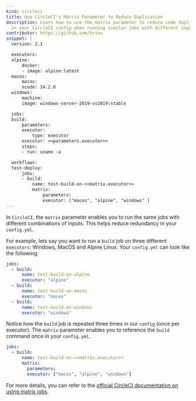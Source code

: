 ```yaml
---
kind: circleci
title: Use CircleCI's Matrix Parameter to Reduce Duplication
description: Learn how to use the matrix parameter to reduce code duplication
  in your CircleCI config when running similar jobs with different inputs.
contributor: https://github.com/brivu
snippet: |
  version: 2.1

  executors:
  alpine:
      docker:
      - image: alpine:latest
  macos:
      macos:
      xcode: 14.2.0
  windows:
      machine:
      image: windows-server-2019-vs2019:stable

  jobs:
  build:
      parameters:
      executor:
          type: executor
      executor: <<parameters.executor>>
      steps:
      - run: uname -a

  workflows:
  test-deploy:
      jobs: 
      - build:
          name: test-build-on-<<matrix.executor>>
          matrix:
              parameters:
              executor: ["macos", "alpine", "windows" ]
---
```


In `CircleCI`, the `matrix` parameter enables you to run the same jobs with different combinations of inputs. This helps reduce redundancy in your `config.yml`.

For example, lets say you want to run a `build` job on three different `executors`: Windows, MacOS and Alpine Linux.
Your `config.yml` can look like the following:

```yaml
jobs:
  - build:
      name: test-build-on-alpine
      executor: "alpine"
  - build:
      name: test-build-on-macos
      executor: "macos"
  - build:
      name: test-build-on-windows
      executor: "windows"
```

Notice how the `build` job is repeated three times in our `config` (once per executor). The `matrix` parameter enables you to reference the `build` command once in your `config.yml`.

```yaml
jobs:
  - build:
      name: test-build-on-<<matrix.executor>>
      matrix:
        parameters:
        executor: ["macos", "alpine", "windows"]
```

For more details, you can refer to the [official CircleCI documentation on using matrix jobs](https://circleci.com/docs/using-matrix-jobs/).
